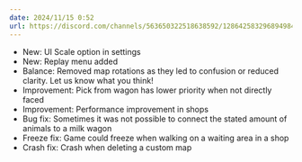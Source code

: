 ```yaml
---
date: 2024/11/15 0:52
url: https://discord.com/channels/563650322518638592/1286425832968949840/1306647954571923536
---
```

- New: UI Scale option in settings
- New: Replay menu added
- Balance: Removed map rotations as they led to confusion or reduced clarity. Let us know what you think!
- Improvement: Pick from wagon has lower priority when not directly faced
- Improvement: Performance improvement in shops
- Bug fix: Sometimes it was not possible to connect the stated amount of animals to a milk wagon
- Freeze fix: Game could freeze when walking on a waiting area in a shop
- Crash fix: Crash when deleting a custom map